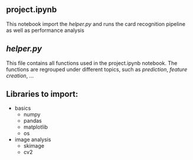 ## project.ipynb
This notebook import the *helper.py* and runs the card recognition pipeline as well as performance analysis

## *helper.py*
This file contains all functions used in the project.ipynb notebook. The functions are regrouped under different topics, such as *prediction*, *feature creation*, ...

## Libraries to import:
- basics
    - numpy
    - pandas
    - matplotlib
    - os
- image analysis
    - skimage
    - cv2
